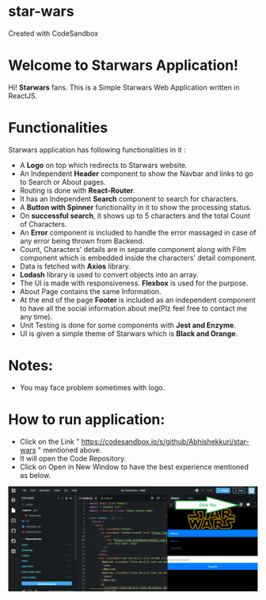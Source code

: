 # star-wars

Created with CodeSandbox

# Welcome to Starwars Application!

Hi! **Starwars** fans.
This is a Simple Starwars Web Application written in ReactJS.

# Functionalities

Starwars application has following functionalities in it :

- A **Logo** on top which redirects to Starwars website.
- An Independent **Header** component to show the Navbar and links to go to Search or About pages.
- Routing is done with **React-Router**.
- It has an Independent **Search** component to search for characters.
- A **Button with Spinner** functionality in it to show the processing status.
- On **successful search**, it shows up to 5 characters and the total Count of Characters.
- An **Error** component is included to handle the error massaged in case of any error being thrown from Backend.
- Count, Characters' details are in separate component along with Film component which is embedded inside the characters' detail component.
- Data is fetched with **Axios** library.
- **Lodash** library is used to convert objects into an array.
- The UI is made with responsiveness. **Flexbox** is used for the purpose.
- About Page contains the same Information.
- At the end of the page **Footer** is included as an independent component to have all the social information about me(Plz feel free to contact me any time).
- Unit Testing is done for some components with **Jest and Enzyme**.
- UI is given a simple theme of Starwars which is **Black and Orange**.

# Notes:

- You may face problem sometimes with logo.

# How to run application:

- Click on the Link " https://codesandbox.io/s/github/Abhishekkuri/star-wars " mentioned above.
- It will open the Code Repository.
- Click on Open in New Window to have the best experience mentioned as below.

![Screenshot](https://github.com/Abhishekkuri/star-wars/blob/master/public/Images/Click%20This.png)
